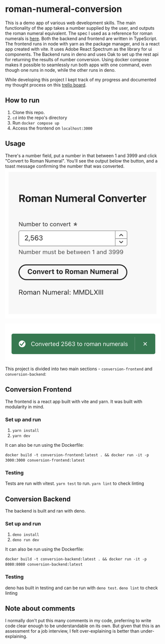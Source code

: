 # roman-numeral-conversion

This is a demo app of various web development skills. The main functionality of the app takes a number supplied by the user, and outputs the roman numeral equivalent. The spec I used as a reference for roman numerals is [here](https://www.cuemath.com/numbers/roman-numerals/). Both the backend and frontend are written in TypeScript. The frontend runs in node with yarn as the package manager, and is a react app created with vite. It uses Adobe React Spectrum as the library for ui components. The Backend runs in deno and uses Oak to set up the rest api for returning the results of number conversion. Using docker compose makes it possible to seamlessly run both apps with one command, even though one runs in node, while the other runs in deno.

While developing this project I kept track of my progress and documented my thought process on this [trello board](https://trello.com/invite/b/67a649d2a1fd863a66b59bf7/ATTIc15d094febaf0ce228baabb1b7480da9B4794C74/roman-numeral-conversion).

## How to run

1. Clone this repo.
2. `cd` into the repo's directory
3. Run `docker compose up`
4. Access the frontend on `localhost:3000`

## Usage

There's a number field, put a number in that between 1 and 3999 and click "Convert to Roman Numeral". You'll see the output below the button, and a toast message confirming the number that was converted.
![alt text](main-interface-image.png)

![alt text](toast-image.png)

This project is divided into two main sections - `conversion-frontend` and `conversion-backend`:

## Conversion Frontend

The frontend is a react app built with vite and yarn. It was built with modularity in mind.

### Set up and run

1. `yarn install`
2. `yarn dev`

It can also be run using the Dockerfile:

`docker build -t conversion-frontend:latest . && docker run -it -p 3000:3000 conversion-frontend:latest`

### Testing

Tests are run with vitest. `yarn test` to run. `yarn lint` to check linting

## Conversion Backend

The backend is built and ran with deno.

### Set up and run

1. `deno install`
2. `deno run dev`

It can also be run using the Dockerfile:

`docker build -t conversion-backend:latest . && docker run -it -p 8080:8080 conversion-backend:latest`

### Testing

deno has built in testing and can be run with `deno test`. `deno lint` to check linting

## Note about comments

I normally don't put this many comments in my code, preferring to write code clear enough to be understandable on its own. But given that this is an assessment for a job interview, I felt over-explaining is better than under-explaining.
